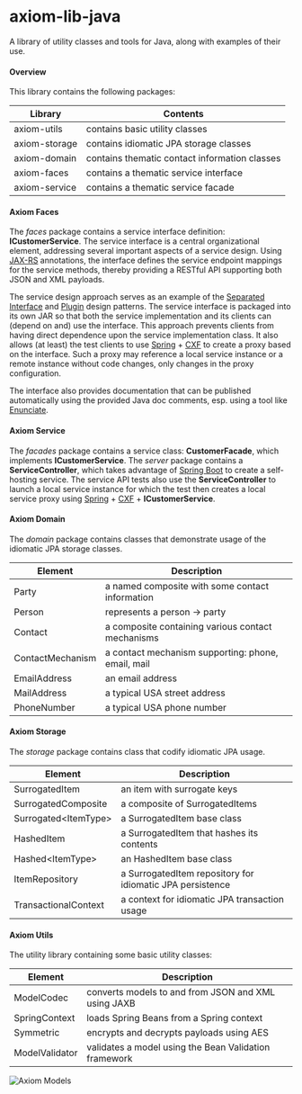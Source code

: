 axiom-lib-java
==============

A library of utility classes and tools for Java, along with examples of their use.

#### Overview ####
This library contains the following packages:

| Library | Contents |
|---------|----------|
| axiom-utils | contains basic utility classes |
| axiom-storage | contains idiomatic JPA storage classes |
| axiom-domain  | contains thematic contact information classes |
| axiom-faces   | contains a thematic service interface |
| axiom-service | contains a thematic service facade |

#### Axiom Faces ####
The _faces_ package contains a service interface definition: **ICustomerService**. 
The service interface is a central organizational element, addressing several important
aspects of a service design.
Using [JAX-RS][jax-rs] annotations, the interface defines the service endpoint mappings for the service methods,
thereby providing a RESTful API supporting both JSON and XML payloads.

The service design approach serves as an example of the [Separated Interface][separated-interface] and
[Plugin][plugin-pattern] design patterns.
The service interface is packaged into its own JAR so that both the service implementation
and its clients can (depend on and) use the interface. 
This approach prevents clients from having direct dependence upon the service implementation class.
It also allows (at least) the test clients to use [Spring][spring] + [CXF][apache-cxf] to create 
a proxy based on the interface.
Such a proxy may reference a local service instance or a remote instance without code changes, only changes
in the proxy configuration.

The interface also provides documentation that can be published automatically using the provided 
Java doc comments, esp. using a tool like [Enunciate][enunciate].

#### Axiom Service ####
The _facades_ package contains a service class: **CustomerFacade**, which implements **ICustomerService**. 
The _server_ package contains a **ServiceController**, which takes advantage of [Spring Boot][spring-boot] 
to create a self-hosting service.
The service API tests also use the **ServiceController** to launch a local service instance for which 
the test then creates a local service proxy using [Spring][spring] + [CXF][apache-cxf] + **ICustomerService**.

#### Axiom Domain ####
The _domain_ package contains classes that demonstrate usage of the idiomatic JPA storage classes.

| Element | Description |
|---------|-------------|
| Party   | a named composite with some contact information |
| Person  | represents a person -> party |
| Contact | a composite containing various contact mechanisms |
| ContactMechanism | a contact mechanism supporting: phone, email, mail |
| EmailAddress | an email address |
| MailAddress  | a typical USA street address |
| PhoneNumber  | a typical USA phone number |

#### Axiom Storage ####
The _storage_ package contains class that codify idiomatic JPA usage.

| Element | Description |
|---------|-------------|
| SurrogatedItem        | an item with surrogate keys |
| SurrogatedComposite   | a composite of SurrogatedItems |
| Surrogated&lt;ItemType&gt;  | a SurrogatedItem base class |
| HashedItem            | a SurrogatedItem that hashes its contents |
| Hashed&lt;ItemType&gt; | an HashedItem base class |
| ItemRepository        | a SurrogatedItem repository for idiomatic JPA persistence |
| TransactionalContext  | a context for idiomatic JPA transaction usage |

#### Axiom Utils ####
The utility library containing some basic utility classes:

| Element | Description |
|---------|-------------|
| ModelCodec     | converts models to and from JSON and XML using JAXB |
| SpringContext  | loads Spring Beans from a Spring context |
| Symmetric      | encrypts and decrypts payloads using AES |
| ModelValidator | validates a model using the Bean Validation framework |

![Axiom Models][axiom-models]

[axiom-models]: https://rawgithub.com/nikboyd/axiom-lib-java/master/images/axiom-models.svg "Axiom Models"
[separated-interface]: http://martinfowler.com/eaaCatalog/separatedInterface.html
[plugin-pattern]: http://martinfowler.com/eaaCatalog/plugin.html
[repository-pattern]: http://martinfowler.com/eaaCatalog/repository.html
[spring-boot]: http://projects.spring.io/spring-boot/
[spring]: http://projects.spring.io/spring-framework/
[jax-rs]: https://docs.oracle.com/javaee/7/api/javax/ws/rs/package-summary.html
[apache-cxf]: http://cxf.apache.org/
[enunciate]: http://enunciate.codehaus.org/
